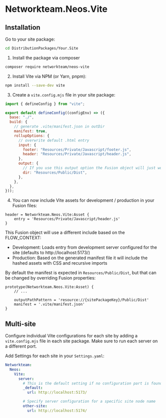 # Networkteam.Neos.Vite

## Installation

Go to your site package:

```bash
cd DistributionPackages/Your.Site
```

1. Install the package via composer

```bash
composer require networkteam/neos-vite
```

2. Install Vite via NPM (or Yarn, pnpm):

```bash
npm install --save-dev vite
```

3. Create a `vite.config.mjs` file in your site package:

```js
import { defineConfig } from "vite";

export default defineConfig((configEnv) => ({
  base: "./",
  build: {
    // generate .vite/manifest.json in outDir
    manifest: true,
    rollupOptions: {
      // overwrite default .html entry
      input: {
        footer: "Resources/Private/Javascript/footer.js",
        header: "Resources/Private/Javascript/header.js",
      },
      output: {
        // If you use this output option the Fusion object will just work™️
        dir: "Resources/Public/Dist",
      },
    },
  },
}));
```

4. You can now include Vite assets for development / production in your Fusion files:

```fusion
header = Networkteam.Neos.Vite:Asset {
    entry = 'Resources/Private/Javascript/header.js'
}
```

This Fusion object will use a different include based on the FLOW_CONTEXT:

- Development: Loads entry from development server configured for the site (defaults to http://localhost:5173/)
- Production: Based on the generated manifest file it will include the hashed assets with CSS and recursive imports

By default the manifest is expected in `Resources/Public/Dist`, but that can be changed by overriding Fusion properties:

```fusion
prototype(Networkteam.Neos.Vite:Asset) {
    // ...

    outputPathPattern = 'resource://{sitePackageKey}/Public/Dist'
    manifest = '.vite/manifest.json'
}
```

## Multi-site

Configure individual Vite configurations for each site by adding a `vite.config.mjs` file in each site package.
Make sure to run each server on a different port.

Add Settings for each site in your `Settings.yaml`:

```yaml
Networkteam:
  Neos:
    Vite:
      server:
        # This is the default setting if no configuration part is found for the site node name
        _default:
          url: http://localhost:5173/

        # Specify server configuration for a specific site node name
        other-site:
          url: http://localhost:5174/

```
